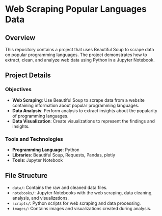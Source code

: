 # Web Scraping Popular Languages Data

## Overview
This repository contains a project that uses Beautiful Soup to scrape data on popular programming languages. The project demonstrates how to extract, clean, and analyze web data using Python in a Jupyter Notebook.

## Project Details
### Objectives
- **Web Scraping**: Use Beautiful Soup to scrape data from a website containing information about popular programming languages.
- **Data Analysis**: Perform analysis to extract insights about the popularity of programming languages.
- **Data Visualization**: Create visualizations to represent the findings and insights.

### Tools and Technologies
- **Programming Language**: Python
- **Libraries**: Beautiful Soup, Requests, Pandas, plotly
- **Tools**: Jupyter Notebook

## File Structure
- `data/`: Contains the raw and cleaned data files.
- `notebooks/`: Jupyter Notebooks with the web scraping, data cleaning, analysis, and visualizations.
- `scripts/`: Python scripts for web scraping and data processing.
- `images/`: Contains images and visualizations created during analysis.
